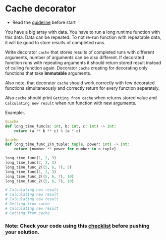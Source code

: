 # Cache decorator
- Read the [guideline](https://github.com/mate-academy/py-task-guideline/blob/main/README.md)  before start

You have a big array with data. You have to run a long runtime function
with this data. Data can be repeated.
To not re-run function with repeatable data, it will be good to store
results of completed runs.

Write decorator `cache` that stores results of completed runs with
different arguments, number of arguments can be also different.
If decorated function runs with repeating arguments it should return stored
result instead of calling function again. Decorator `cache` creating for 
decorating only functions that take **immutable** arguments.

Also note, that decorator `cache` should work correctly with few decorated
functions simultaneously and correctly return for every function separately.

Also `cache` should print `Getting from cache` when returns stored value and 
`Calculating new result` when run function with new arguments.

Example:. 
```python
@cache
def long_time_func(a: int, b: int, c: int) -> int:
    return (a ** b ** c) % (a * c)

@cache
def long_time_func_2(n_tuple: tuple, power: int) -> int:
    return [number ** power for number in n_tuple]

long_time_func(1, 2, 3)
long_time_func(2, 2, 3)
long_time_func_2((5, 6, 7), 5)
long_time_func(1, 2, 3)
long_time_func_2((5, 6, 7), 10)
long_time_func_2((5, 6, 7), 10)

# Calculating new result 
# Calculating new result 
# Calculating new result 
# Getting from cache 
# Calculating new result 
# Getting from cache
```

### Note: Check your code using this [checklist](checklist.md) before pushing your solution.

